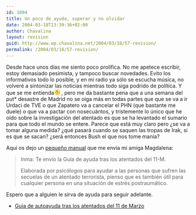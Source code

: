 ```yaml
---
id: 1094
title: Un poco de ayuda, superar y no olvidar
date: 2004-03-18T13:39:36+02:00
author: Chavalina
layout: revision
guid: http://www.wp.chavalina.net/2004/03/18/57-revision/
permalink: /2004/03/18/57-revision/
---
```

Desde hace unos d&iacute;as me siento poco prol&iacute;fica. No me apetece escribir, estoy demasiado pesimista, y tampoco buscar novedades. Evito los informativos todo lo posible, y en mi radio ya s&oacute;lo se escucha m&uacute;sica, no volveré a sintonizar las noticias mientras todo siga podrido de pol&iacute;tica. Y que se me entienda![emo](/imagenes/emoticonos/sonrisa.gif) , pero me da bastante pena que a una semana del put* desastre de Madrid no se oiga más en todas partes que que se va a ir Urdaci de TVE o que Zapatero va a cancelar el PHN (que bastante me duele) o que va a pactar con nosecuántos, y tristemente lo &uacute;nico que he o&iacute;do sobre la investigaci&oacute;n del atentado es que se ha levantado el sumario para que todo el mundo se entere. Parece que está muy claro pero &iquest;se va a tomar alguna medida? &iquest;qué pasará cuando se saquen las tropas de Irak, si es que se sacan? &iquest;será entonces Bush el que nos tome man&iacute;a?

Aqu&iacute; os dejo un [peque&ntilde;o manual](ficheros/textos/GUIA%20AYUDA%2011%20M.doc) que me env&iacute;a mi amiga Magdalena:

> Inma: Te env&iacute;o la Gu&iacute;a de ayuda tras los atentados del 11-M. 
> 
> Elaborada por psic&oacute;logos para ayudar a las personas que sufren las secuelas de un atentado terrorista, pienso que es también &uacute;til para cualquier persona en una situaci&oacute;n de estrés postraumático. 

Espero que a alguien le sirva de ayuda para seguir adelante. 

  *  [Gu&iacute;a de autoayuda tras los atentados del 11 de Marzo](ficheros/textos/GUIA%20AYUDA%2011%20M.doc)